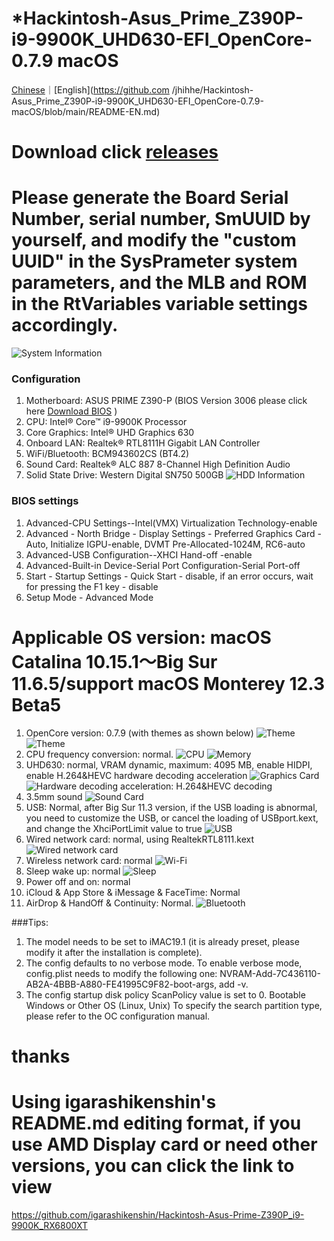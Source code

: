 # *Hackintosh-Asus_Prime_Z390P-i9-9900K_UHD630-EFI_OpenCore-0.7.9 macOS

[Chinese](https://github.com/jhihhe/Hackintosh-Asus_Prime_Z390P-i9-9900K_UHD630-EFI_OpenCore-0.7.9-macOS/blob/main/README.md)｜[English](https://github.com /jhihhe/Hackintosh-Asus_Prime_Z390P-i9-9900K_UHD630-EFI_OpenCore-0.7.9-macOS/blob/main/README-EN.md)

# Download click [releases](https://github.com/jhihhe/Hackintosh-Asus_Prime_Z390P-i9-9900K_UHD630-EFI_OpenCore-0.7.9-macOS/releases)

# Please generate the Board Serial Number, serial number, SmUUID by yourself, and modify the "custom UUID" in the SysPrameter system parameters, and the MLB and ROM in the RtVariables variable settings accordingly.

![System Information](https://tva3.sinaimg.cn/large/cec1774cly8gzvg43tslwj20ha0armxp.jpg)

### Configuration
1. Motherboard: ASUS PRIME Z390-P (BIOS Version 3006 please click here [Download BIOS](https://www.asus.com/us/motherboards-components/motherboards/prime/prime-z390-p/HelpDesk_BIOS/) )
1. CPU: Intel® Core™ i9-9900K Processor
1. Core Graphics: Intel® UHD Graphics 630
1. Onboard LAN: Realtek® RTL8111H Gigabit LAN Controller
1. WiFi/Bluetooth: BCM943602CS (BT4.2)
1. Sound Card: Realtek® ALC 887 8-Channel High Definition Audio
1. Solid State Drive: Western Digital SN750 500GB
![HDD Information](https://i.loli.net/2021/10/02/UlzBGydZqkTjRQc.png)

### BIOS settings
1. Advanced-CPU Settings--Intel(VMX) Virtualization Technology-enable
1. Advanced - North Bridge - Display Settings - Preferred Graphics Card - Auto, Initialize IGPU-enable, DVMT Pre-Allocated-1024M, RC6-auto
1. Advanced-USB Configuration--XHCI Hand-off -enable
1. Advanced-Built-in Device-Serial Port Configuration-Serial Port-off
1. Start - Startup Settings - Quick Start - disable, if an error occurs, wait for pressing the F1 key - disable
1. Setup Mode - Advanced Mode

# **Applicable OS version: macOS Catalina 10.15.1～Big Sur 11.6.5/support macOS Monterey 12.3 Beta5**
1. OpenCore version: 0.7.9 (with themes as shown below)
![Theme](https://i.loli.net/2021/09/11/t4FBZPeHkwdufiG.png)
![Theme](https://i.loli.net/2021/07/31/uFHJD2BMazqmTcA.png)
1. CPU frequency conversion: normal.
![CPU](https://tva1.sinaimg.cn/large/cec1774cly8gzplake51qj208m0hnjs2.jpg)
![Memory](https://tva4.sinaimg.cn/large/cec1774cly8gzpl8utlp9j208m0cf0t7.jpg)
1. UHD630: normal, VRAM dynamic, maximum: 4095 MB, enable HIDPI, enable H.264&HEVC hardware decoding acceleration
![Graphics Card](https://i.loli.net/2021/07/23/nSDZyHCFM9KbvwO.png)
![Hardware decoding acceleration: H.264&HEVC decoding](https://i.loli.net/2021/07/23/cu7ZCYEIqe3sROt.png)
1. 3.5mm sound
![Sound Card](https://tva3.sinaimg.cn/large/cec1774cly8gzplcmv726j20jk0fz74z.jpg)
1. USB: Normal, after Big Sur 11.3 version, if the USB loading is abnormal, you need to customize the USB, or cancel the loading of USBport.kext, and change the XhciPortLimit value to true
![USB](https://i.loli.net/2021/06/12/1XyQrsM7m2paN4f.png)
1. Wired network card: normal, using RealtekRTL8111.kext
![Wired network card](https://i.loli.net/2021/06/12/29lJdKBqonkjtcp.png)
1. Wireless network card: normal
![Wi-Fi](https://tva4.sinaimg.cn/large/cec1774cly8gzpl7hwe2ej208m0abmxm.jpg)
1. Sleep wake up: normal
![Sleep](https://i.loli.net/2021/11/08/IUZ7aRvKc8Smdp2.png)
1. Power off and on: normal
1. iCloud & App Store & iMessage & FaceTime: Normal
1. AirDrop & HandOff & Continuity: Normal.
![Bluetooth](https://i.loli.net/2021/06/12/DJma7dLzorEniOp.png)

###Tips:
1. The model needs to be set to iMAC19.1 (it is already preset, please modify it after the installation is complete).
1. The config defaults to no verbose mode. To enable verbose mode, config.plist needs to modify the following one: NVRAM-Add-7C436110-AB2A-4BBB-A880-FE41995C9F82-boot-args, add -v.
1. The config startup disk policy ScanPolicy value is set to 0. Bootable Windows or Other OS (Linux, Unix) To specify the search partition type, please refer to the OC configuration manual.

# thanks
# Using igarashikenshin's README.md editing format, if you use AMD Display card or need other versions, you can click the link to view
https://github.com/igarashikenshin/Hackintosh-Asus-Prime-Z390P_i9-9900K_RX6800XT
